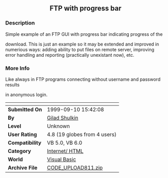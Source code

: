 ﻿<div align="center">

## FTP with progress bar


</div>

### Description

Simple example of an FTP GUI with progress bar indicating progress of the

download. This is just an example so it may be extended and improved in numerious ways: adding ability to put files on remote server, improving error handling and reporting (practically unexistant now), etc.
 
### More Info
 
Like always in FTP programs connecting without username and password results

in anonymous login.


<span>             |<span>
---                |---
**Submitted On**   |1999-09-10 15:42:08
**By**             |[Gilad Shulkin](https://github.com/Planet-Source-Code/PSCIndex/blob/master/ByAuthor/gilad-shulkin.md)
**Level**          |Unknown
**User Rating**    |4.8 (19 globes from 4 users)
**Compatibility**  |VB 5\.0, VB 6\.0
**Category**       |[Internet/ HTML](https://github.com/Planet-Source-Code/PSCIndex/blob/master/ByCategory/internet-html__1-34.md)
**World**          |[Visual Basic](https://github.com/Planet-Source-Code/PSCIndex/blob/master/ByWorld/visual-basic.md)
**Archive File**   |[CODE\_UPLOAD811\.zip](https://github.com/Planet-Source-Code/gilad-shulkin-ftp-with-progress-bar__1-3463/archive/master.zip)








